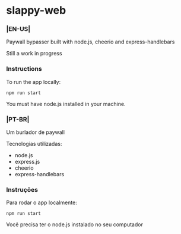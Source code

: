 # slappy-web

### |EN-US|

Paywall bypasser built with node.js, cheerio and express-handlebars

Still a work in progress

### Instructions

To run the app locally:

```
npm run start
```
You must have node.js installed in your machine.

### |PT-BR|

Um burlador de paywall

Tecnologias utilizadas:

- node.js
- express.js
- cheerio
- express-handlebars

### Instruções

Para rodar o app localmente:

```
npm run start
```
Você precisa ter o node.js instalado no seu computador
